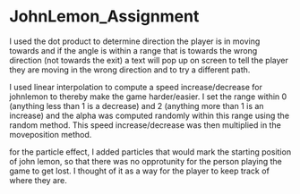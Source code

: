 # JohnLemon_Assignment

I used the dot product to determine direction the player is in moving towards and if the angle is within a range that is towards the wrong direction (not towards the exit) a text will pop up on screen to tell the player they are moving in the wrong direction and to try a different path.

I used linear interpolation to compute a speed increase/decrease for johnlemon to thereby make the game harder/easier. I set the range within 0 (anything less than 1 is a decrease) and 2 (anything more than 1 is an increase) and the alpha was computed randomly within this range using the random method. This speed increase/decrease was then multiplied in the moveposition method.

for the particle effect, I added particles that would mark the starting position of john lemon, so that there was no opprotunity for the person playing the game to get lost. I thought of it as a way for the player to keep track of where they are.

